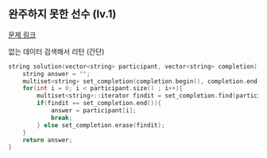## 완주하지 못한 선수 (lv.1)


 

 [문제 링크](https://programmers.co.kr/learn/courses/30/lessons/42576)
 

 없는 데이터 검색해서 리턴 (간단)

```c++
string solution(vector<string> participant, vector<string> completion) {
    string answer = "";
    multiset<string> set_completion(completion.begin(), completion.end());
    for(int i = 0; i < participant.size() ; i++){
        multiset<string>::iterator findit = set_completion.find(participant[i]);
        if(findit == set_completion.end()){
            answer = participant[i];
            break;
        } else set_completion.erase(findit);
    }       
    return answer;
}
```


